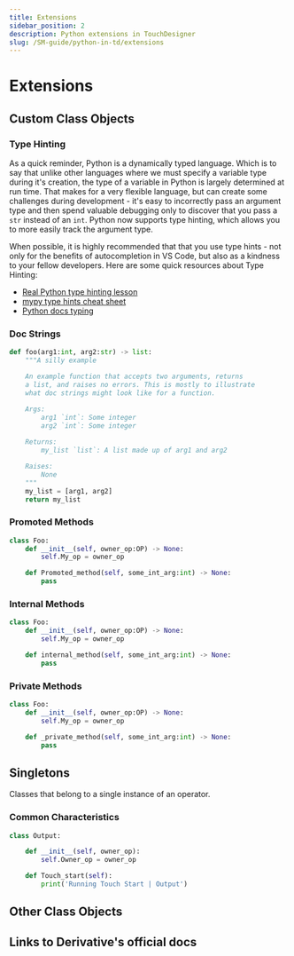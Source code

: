 ```yaml
---
title: Extensions
sidebar_position: 2
description: Python extensions in TouchDesigner
slug: /SM-guide/python-in-td/extensions
---
```


# Extensions

## Custom Class Objects

### Type Hinting

As a quick reminder, Python is a dynamically typed language. Which is to say that unlike other languages where we must specify a variable type during it's creation, the type of a variable in Python is largely determined at run time. That makes for a very flexible language, but can create some challenges during development - it's easy to incorrectly pass an argument type and then spend valuable debugging only to discover that you pass a `str` instead of an `int`. Python now supports type hinting, which allows you to more easily track the argument type. 

When possible, it is highly recommended that that you use type hints - not only for the benefits of autocompletion in VS Code, but also as a kindness to your fellow developers. Here are some quick resources about Type Hinting:

* [Real Python type hinting lesson]
* [mypy type hints cheat sheet]
* [Python docs typing]

### Doc Strings

```python
def foo(arg1:int, arg2:str) -> list:
    """A silly example

    An example function that accepts two arguments, returns
    a list, and raises no errors. This is mostly to illustrate
    what doc strings might look like for a function.

    Args:
        arg1 `int`: Some integer
        arg2 `int`: Some integer
        
    Returns:
        my_list `list`: A list made up of arg1 and arg2

    Raises:
        None
    """
    my_list = [arg1, arg2]
    return my_list
```

### Promoted Methods

```python
class Foo:
    def __init__(self, owner_op:OP) -> None:
        self.My_op = owner_op

    def Promoted_method(self, some_int_arg:int) -> None:
        pass
```

### Internal Methods

```python
class Foo:
    def __init__(self, owner_op:OP) -> None:
        self.My_op = owner_op

    def internal_method(self, some_int_arg:int) -> None:
        pass
```

### Private Methods

```python
class Foo:
    def __init__(self, owner_op:OP) -> None:
        self.My_op = owner_op

    def _private_method(self, some_int_arg:int) -> None:
        pass
```

## Singletons

Classes that belong to a single instance of an operator. 

### Common Characteristics

```python
class Output:

    def __init__(self, owner_op):
        self.Owner_op = owner_op

    def Touch_start(self):
        print('Running Touch Start | Output')
```

## Other Class Objects

## Links to Derivative's official docs

<!-- links -->
[TouchDesigner Extensions]:https://docs.derivative.ca/Extensions
[Real Python type hinting lesson]:https://realpython.com/lessons/type-hinting/
[mypy type hints cheat sheet]:https://mypy.readthedocs.io/en/stable/cheat_sheet_py3.html
[Python docs typing]:https://docs.python.org/3.9/library/typing.html